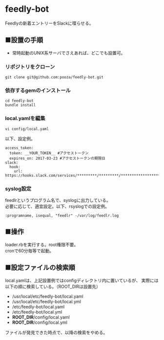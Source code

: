 # feedly-bot

Feedlyの新着エントリーをSlackに喋らせる。

## ■設置の手順

- 常時起動のUNIX系サーバでさえあれば、どこでも設置可。

### リポジトリをクローン

```
git clone git@github.com:pooza/feedly-bot.git
```

### 依存するgemのインストール

```
cd feedly-bot
bundle install
```

### local.yamlを編集

```
vi config/local.yaml
```

以下、設定例。

```
access_token:
  token: __YOUR_TOKEN__ #アクセストークン
  expires_on: 2017-03-23 #アクセストークンの期限日
slack:
  hook:
    url: https://hooks.slack.com/services/*********/*********/************************
```

### syslog設定

feedlrというプログラム名で、syslogに出力している。  
必要に応じて、適宜設定。以下、rsyslogでの設定例。

```
:programname, isequal, "feedlr" -/var/log/feedlr.log
```

## ■操作

loader.rbを実行する。root権限不要。  
cronで60分毎等で起動。

## ■設定ファイルの検索順

local.yamlは、上記設置例ではconfigディレクトリ内に置いているが、
実際には以下の順に検索している。（ROOT_DIRは設置先）

- /usr/local/etc/feedly-bot/local.yaml
- /usr/local/etc/feedly-bot/local.yml
- /etc/feedly-bot/local.yaml
- /etc/feedly-bot/local.yml
- __ROOT_DIR__/config/local.yaml
- __ROOT_DIR__/config/local.yml

ファイルが発見できた時点で、以降の検索をやめる。

